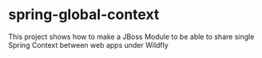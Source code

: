 # spring-global-context
This project shows how to make a JBoss Module to be able to share single Spring Context between web apps under Wildfly

